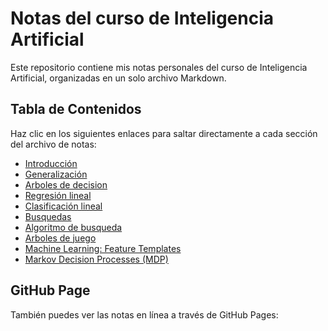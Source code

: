 # Notas del curso de Inteligencia Artificial

Este repositorio contiene mis notas personales del curso de Inteligencia Artificial, organizadas en un solo archivo Markdown.

## Tabla de Contenidos

Haz clic en los siguientes enlaces para saltar directamente a cada sección del archivo de notas:

- [Introducción](notasIA.md#¿Que-es-la-inteligencia-artificial?)
- [Generalización](notasIA.md#Generalización)
- [Arboles de decision](notasIA.md#Arboles-de-decisión)
- [Regresión lineal](notasIA.md#Regresión-lineal)
- [Clasificación lineal](notasIA.md#Clasificación-lineal)
- [Busquedas](notasIA.md#Búsquedas)
- [Algoritmo de busqueda](notasIA.md#Algoritmos-de-Búsqueda)
- [Arboles de juego](notasIA.md#Arboles-de-Juego)
- [Machine Learning: Feature Templates](notasIA.md#Machine-Learning-Feature-Templates)
- [Markov Decision Processes (MDP)](notasIA.md#Markov-Decision-Processes-MDP)


## GitHub Page

También puedes ver las notas en línea a través de GitHub Pages:


